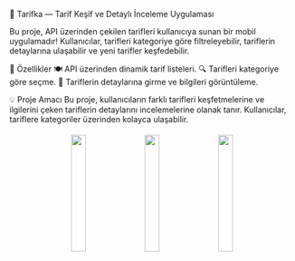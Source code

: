 🍲 Tarifka — Tarif Keşif ve Detaylı İnceleme Uygulaması

Bu proje, API üzerinden çekilen tarifleri kullanıcıya sunan bir mobil uygulamadır!
Kullanıcılar, tarifleri kategoriye göre filtreleyebilir, tariflerin detaylarına ulaşabilir ve yeni tarifler keşfedebilir.

🚀 Özellikler
🍽️ API üzerinden dinamik tarif listeleri.
🔍 Tarifleri kategoriye göre seçme.
📄 Tariflerin detaylarına girme ve bilgileri görüntüleme.

💡 Proje Amacı
Bu proje, kullanıcıların farklı tarifleri keşfetmelerine ve ilgilerini çeken tariflerin detaylarını incelemelerine olanak tanır.
Kullanıcılar, tariflere kategoriler üzerinden kolayca ulaşabilir.



<div align="center"> <img src="https://github.com/user-attachments/assets/6e0e48e9-740c-4d1c-abb3-6f6d1558d1ca" width="23%" style="margin:5px;" /> <img src="https://github.com/user-attachments/assets/e820265c-f911-4950-b472-3cdb6fba51b0" width="23%" style="margin:5px;" /> <img src="https://github.com/user-attachments/assets/101573d7-4d8f-4f10-a64d-9d421e61ef27" width="23%" style="margin:5px;" /> </div>
